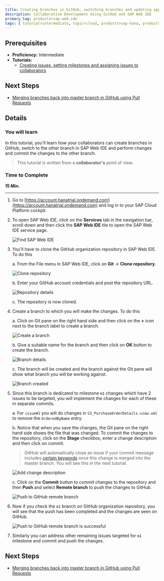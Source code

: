 ```yaml
---
title: Creating branches in GitHub, switching branches and updating application in different branch in SAP Web IDE
description: Collaborative Development Using GitHub and SAP Web IDE
primary_tag: products>sap-web-ide
tags: [ tutorial>intermediate, topic>cloud, products>sap-hana, products>sap-web-ide, products>sap-cloud-platform ]
---
```

## Prerequisites  
 - **Proficiency:** Intermediate
 - **Tutorials:**
    - [Creating issues, setting milestones and assigning issues to collaborators](https://www.sap.com/developer/tutorials/webide-github-issues-milestones.html)

## Next Steps
- [Merging branches back into master branch in GitHub using Pull Requests](https://www.sap.com/developer/tutorials/webide-github-merge-pull-request.html)

## Details
### You will learn  
In this tutorial, you'll learn how your collaborators can create branches in GitHub, switch to the other branch in SAP Web IDE and perform changes and commit the changes to the other branch.

> This tutorial is written from a **collaborator's** point of view.


### Time to Complete
**15 Min**.

---

1. Go to [https://account.hanatrial.ondemand.com](https://account.hanatrial.ondemand.com) and log in to your SAP Cloud Platform cockpit.

2. To open SAP Web IDE, click on the **Services** tab in the navigation bar, scroll down and then click the **SAP Web IDE** tile to open the SAP Web IDE service page.

    ![Find SAP Web IDE](p5_2.png)

3. You'll have to clone the GitHub organization repository in SAP Web IDE. To do this

    a. From the File menu in SAP Web IDE, click on **Git** &rarr; **Clone repository**.

    ![Clone repository](p5_3a.png)

    b. Enter your GitHub account credentials and post the repository URL.

    ![Repository details](p5_3b.png)

    c. The repository is now cloned.

4. Create a branch to which you will make the changes. To do this

    a. Click on Git pane on the right hand side and then click on the **+** icon next to the branch label to create a branch.

    ![Create a branch](p5_4a.png)

    b. Give a suitable name for the branch and then click on **OK** button to create the branch.

    ![Branch details](p5_4b.png)

    c. The branch will be created and the branch against the Git pane will show what branch you will be working against.

    ![Branch created](p5_4c.png)

5. Since this branch is dedicated to milestone `m1` changes which have 2 issues to be targeted, you will implement the changes for each of these in separate commits.

    a. For `issue#1` you will do changes in `S3_PurchaseOrderDetails.view.xml` to remove the `OrderedByName` entry.

    b. Notice that when you save the changes, the Git pane on the right hand side shows the file that was changed. To commit the changes to the repository, click on the **Stage** checkbox, enter a change description and then click on commit.

    > GitHub will automatically close an issue if your commit message includes [certain keywords](https://help.github.com/articles/closing-issues-via-commit-messages/) once this change is merged into the master branch. You will see this in the next tutorial.


    ![Add change description](p5_5b.png)

    c. Click on the **Commit** button to commit changes to the repository and then **Push** and select **Remote branch** to push the changes to GitHub.


    ![Push to GitHub remote branch](p5_5c.png)

6. Now if you check the `m1` branch on GitHub organization repository, you will see that the push has been completed and the changes are seen on GitHub.

    ![Push to GitHub remote branch is successful](p5_6.png)

7. Similarly you can address other remaining issues targeted for `m1` milestone and commit and push the changes.


## Next Steps
 - [Merging branches back into master branch in GitHub using Pull Requests](https://www.sap.com/developer/tutorials/webide-github-merge-pull-request.html)
